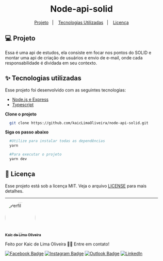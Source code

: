 <h1 align="center">
  Node-api-solid
</h1>

<p align="center">
  <a href="#-projeto">Projeto</a>&nbsp;&nbsp;&nbsp;|&nbsp;&nbsp;&nbsp;
  <a href="#-tecnologias-utilizadas">Tecnologias Utilizadas</a>&nbsp;&nbsp;&nbsp;|&nbsp;&nbsp;&nbsp;
  <a href="#-licença">Licença</a>
</p>


## 💻 Projeto

Essa é uma api de estudos, ela consiste em focar nos pontos do SOLID e montar uma api de criação de usuários e envio de e-mail, onde cada responsabilidade é dividada em seu contexto.


## ✨ Tecnologias utilizadas

Esse projeto foi desenvolvido com as seguintes tecnologias:

- [Node.js e Express](https://expressjs.com/)
- [Typescript](https://www.typescriptlang.org/)


**Clone o projeto**

```bash
  git clone https://github.com/kaicLimaOliveira/node-api-solid.git
```

**Siga os passo abaixo**

```bash
  #Utilize para instalar todas as dependências
  yarn

  #Para executar o projeto
  yarn dev

```

## 📄 Licença

Esse projeto está sob a licença MIT. Veja o arquivo [LICENSE](LICENSE) para mais detalhes.

---

<a href="https://kaicLimaOliveira.github.io">
 <img style="border-radius: 50%;" src="https://avatars.githubusercontent.com/kaicLimaOliveira" width="100px;" alt="Perfil"/>
 <br />
 <sub><b>Kaic de Lima Oliveira</b></sub></a>

Feito por Kaic de Lima Oliveira 👋🏽 Entre em contato!

[![Facebook Badge](https://img.shields.io/badge/Facebook-1877F2?style=for-the-badge&logo=facebook&logoColor=white&link=https://www.facebook.com/kaic.oliveira.587)](https://www.facebook.com/kaic.oliveira.587) [![Instagram Badge](https://img.shields.io/badge/Instagram-E4405F?style=for-the-badge&logo=instagram&logoColor=white&link=https://www.instagram.com/kaic.lo/)](https://www.instagram.com/kaic.lo)
[![Outlook Badge](https://img.shields.io/badge/Microsoft_Outlook-0078D4?style=for-the-badge&logo=microsoft-outlook&logoColor=white&link=mailto:kaic10@outlook.com)](mailto:kaic10@outlook.com)
[![LinkedIn](https://img.shields.io/badge/linkedin-%230077B5.svg?style=for-the-badge&logo=linkedin&logoColor=white)](https://www.linkedin.com/in/kaic-de-lima-oliveira-3633041a4/)